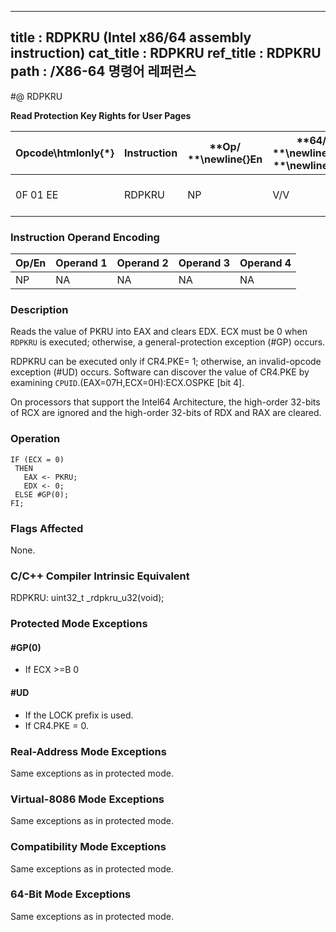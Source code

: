 ----------------------------
title : RDPKRU (Intel x86/64 assembly instruction)
cat_title : RDPKRU
ref_title : RDPKRU
path : /X86-64 명령어 레퍼런스
----------------------------
#@ RDPKRU

**Read Protection Key Rights for User Pages**

|**Opcode\htmlonly{*}**|**Instruction**|**Op/ **\newline{}**En**|**64/32bit **\newline{}**Mode **\newline{}**Support**|**CPUID **\newline{}**Feature **\newline{}**Flag**|**Description**|
|----------------------|---------------|------------------------|-----------------------------------------------------|--------------------------------------------------|---------------|
|0F 01 EE|RDPKRU|NP|V/V|OSPKE|Reads PKRU into EAX.|
### Instruction Operand Encoding


|Op/En|Operand 1|Operand 2|Operand 3|Operand 4|
|-----|---------|---------|---------|---------|
|NP|NA|NA|NA|NA|
### Description


Reads the value of PKRU into EAX and clears EDX. ECX must be 0 when `RDPKRU` is executed; otherwise, a general-protection exception (#GP) occurs.

RDPKRU can be executed only if CR4.PKE= 1; otherwise, an invalid-opcode exception (#UD) occurs. Software can discover the value of CR4.PKE by examining `CPUID`.(EAX=07H,ECX=0H):ECX.OSPKE [bit 4].

On processors that support the Intel64 Architecture, the high-order 32-bits of RCX are ignored and the high-order 32-bits of RDX and RAX are cleared.


### Operation

```info-verb
IF (ECX = 0) 
 THEN
   EAX <- PKRU;
   EDX <- 0;
 ELSE #GP(0); 
FI;
```
### Flags Affected


None.

### C/C++ Compiler Intrinsic Equivalent


RDPKRU: uint32_t _rdpkru_u32(void);


### Protected Mode Exceptions

#### #GP(0)
* If ECX >=B 0 

#### #UD
* If the LOCK prefix is used.
* If CR4.PKE = 0.

### Real-Address Mode Exceptions



Same exceptions as in protected mode.


### Virtual-8086 Mode Exceptions



Same exceptions as in protected mode.


### Compatibility Mode Exceptions



Same exceptions as in protected mode.


### 64-Bit Mode Exceptions



Same exceptions as in protected mode.

